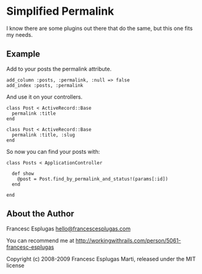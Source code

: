 # Simplified Permalink

I know there are some plugins out there that do the same, but this one
fits my needs.

## Example

Add to your posts the permalink attribute.

    add_column :posts, :permalink, :null => false
    add_index :posts, :permalink

And use it on your controllers.

    class Post < ActiveRecord::Base
      permalink :title
    end

    class Post < ActiveRecord::Base
      permalink :title, :slug
    end

So now you can find your posts with:

    class Posts < ApplicationController

      def show
        @post = Post.find_by_permalink_and_status!(params[:id])
      end

    end

## About the Author

Francesc Esplugas <hello@francescesplugas.com>

You can recommend me at http://workingwithrails.com/person/5061-francesc-esplugas

Copyright (c) 2008-2009 Francesc Esplugas Marti, released under the MIT license